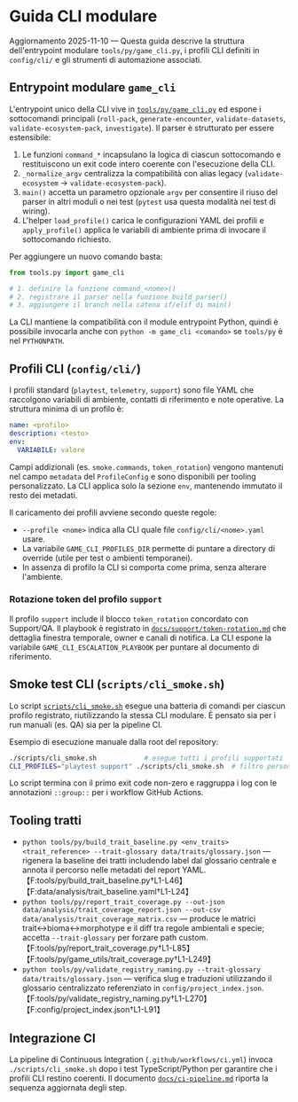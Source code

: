 # Guida CLI modulare

Aggiornamento 2025-11-10 — Questa guida descrive la struttura dell'entrypoint
modulare `tools/py/game_cli.py`, i profili CLI definiti in `config/cli/` e gli
strumenti di automazione associati.

## Entrypoint modulare `game_cli`

L'entrypoint unico della CLI vive in [`tools/py/game_cli.py`](../../tools/py/game_cli.py)
ed espone i sottocomandi principali (`roll-pack`, `generate-encounter`,
`validate-datasets`, `validate-ecosystem-pack`, `investigate`). Il parser è
strutturato per essere estensibile:

1. Le funzioni `command_*` incapsulano la logica di ciascun sottocomando e
   restituiscono un exit code intero coerente con l'esecuzione della CLI.
2. `_normalize_argv` centralizza la compatibilità con alias legacy
   (`validate-ecosystem` → `validate-ecosystem-pack`).
3. `main()` accetta un parametro opzionale `argv` per consentire il riuso del
   parser in altri moduli o nei test (`pytest` usa questa modalità nei test di
   wiring).
4. L'helper `load_profile()` carica le configurazioni YAML dei profili e
   `apply_profile()` applica le variabili di ambiente prima di invocare il
   sottocomando richiesto.

Per aggiungere un nuovo comando basta:

```python
from tools.py import game_cli

# 1. definire la funzione command_<nome>()
# 2. registrare il parser nella funzione build_parser()
# 3. aggiungere il branch nella catena if/elif di main()
```

La CLI mantiene la compatibilità con il module entrypoint Python, quindi è
possibile invocarla anche con `python -m game_cli <comando>` se `tools/py` è nel
`PYTHONPATH`.

## Profili CLI (`config/cli/`)

I profili standard (`playtest`, `telemetry`, `support`) sono file YAML che
raccolgono variabili di ambiente, contatti di riferimento e note operative.
La struttura minima di un profilo è:

```yaml
name: <profilo>
description: <testo>
env:
  VARIABILE: valore
```

Campi addizionali (es. `smoke.commands`, `token_rotation`) vengono mantenuti
nel campo `metadata` del `ProfileConfig` e sono disponibili per tooling
personalizzato. La CLI applica solo la sezione `env`, mantenendo immutato il
resto dei metadati.

Il caricamento dei profili avviene secondo queste regole:

- `--profile <nome>` indica alla CLI quale file `config/cli/<nome>.yaml` usare.
- La variabile `GAME_CLI_PROFILES_DIR` permette di puntare a directory di
  override (utile per test o ambienti temporanei).
- In assenza di profilo la CLI si comporta come prima, senza alterare
  l'ambiente.

### Rotazione token del profilo `support`

Il profilo `support` include il blocco `token_rotation` concordato con
Support/QA. Il playbook è registrato in [`docs/support/token-rotation.md`](../support/token-rotation.md)
che dettaglia finestra temporale, owner e canali di notifica. La CLI espone la
variabile `GAME_CLI_ESCALATION_PLAYBOOK` per puntare al documento di riferimento.

## Smoke test CLI (`scripts/cli_smoke.sh`)

Lo script [`scripts/cli_smoke.sh`](../../scripts/cli_smoke.sh) esegue una
batteria di comandi per ciascun profilo registrato, riutilizzando la stessa
CLI modulare. È pensato sia per i run manuali (es. QA) sia per la pipeline CI.

Esempio di esecuzione manuale dalla root del repository:

```bash
./scripts/cli_smoke.sh            # esegue tutti i profili supportati
CLI_PROFILES="playtest support" ./scripts/cli_smoke.sh  # filtro personalizzato
```

Lo script termina con il primo exit code non-zero e raggruppa i log con le
annotazioni `::group::` per i workflow GitHub Actions.

## Tooling tratti

- `python tools/py/build_trait_baseline.py <env_traits> <trait_reference> --trait-glossary data/traits/glossary.json` — rigenera la baseline dei tratti includendo label dal glossario centrale e annota il percorso nelle metadati del report YAML.【F:tools/py/build_trait_baseline.py†L1-L46】【F:data/analysis/trait_baseline.yaml†L1-L24】
- `python tools/py/report_trait_coverage.py --out-json data/analysis/trait_coverage_report.json --out-csv data/analysis/trait_coverage_matrix.csv` — produce le matrici trait↔bioma↔morphotype e il diff tra regole ambientali e specie; accetta `--trait-glossary` per forzare path custom.【F:tools/py/report_trait_coverage.py†L1-L85】【F:tools/py/game_utils/trait_coverage.py†L1-L249】
- `python tools/py/validate_registry_naming.py --trait-glossary data/traits/glossary.json` — verifica slug e traduzioni utilizzando il glossario centralizzato referenziato in `config/project_index.json`.【F:tools/py/validate_registry_naming.py†L1-L270】【F:config/project_index.json†L1-L91】

## Integrazione CI

La pipeline di Continuous Integration (`.github/workflows/ci.yml`) invoca
`./scripts/cli_smoke.sh` dopo i test TypeScript/Python per garantire che i
profili CLI restino coerenti. Il documento [`docs/ci-pipeline.md`](../ci-pipeline.md)
riporta la sequenza aggiornata degli step.
